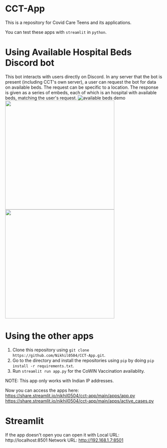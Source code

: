 # CCT-App
This is a repository for Covid Care Teens and its applications.


You can test these apps with `streamlit` in `python`.

# Using Available Hospital Beds Discord bot
This bot interacts with users directly on Discord. In any server that the bot is present (including CCT's own server), a user can request the bot for data on available beds. The request can be specific to a location. The response is given as a series of embeds, each of which is an hospital with available beds, matching the user's request.
![available beds demo](https://github.com/Nikhil0504/CCT-App/assets/74148176/56d2a6f4-2936-486d-9455-bab923760ca2) <br>
<img src="https://github.com/Nikhil0504/CCT-App/assets/74148176/a8786bea-7414-455f-b928-52c72abee795" height = 350>
<img src = "https://github.com/Nikhil0504/CCT-App/assets/74148176/34451b1e-9c43-4913-8ecf-e47a7e509f5a" height = 350>

# Using the other apps
1. Clone this repository using `git clone https://github.com/Nikhil0504/CCT-App.git`.
2. Go to the directory and install the repositories using `pip` by doing `pip install -r requirements.txt`.
3. Run `streamlit run app.py` for the CoWIN Vaccination availablity.

NOTE: This app only works with Indian IP addresses.

Now you can access the apps here: 
https://share.streamlit.io/nikhil0504/cct-app/main/apps/app.py
https://share.streamlit.io/nikhil0504/cct-app/main/apps/active_cases.py

# Streamlit
If the app doesn't open you can open it with Local URL: http://localhost:8501 Network URL: http://192.168.1.7:8501
